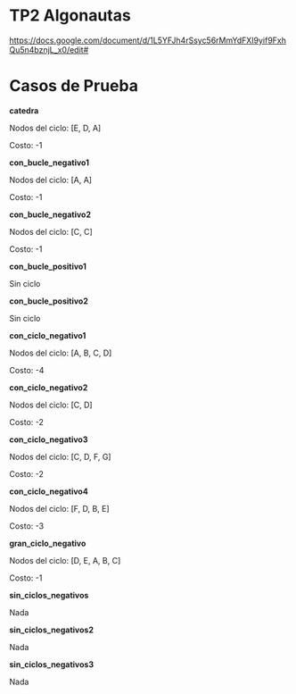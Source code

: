 # TP2 Algonautas

https://docs.google.com/document/d/1L5YFJh4rSsyc56rMmYdFXI9yif9FxhQu5n4bznjL_x0/edit#

# Casos de Prueba

**catedra**

Nodos del ciclo: [E, D, A] 

Costo: -1

**con_bucle_negativo1**

Nodos del ciclo: [A, A] 

Costo: -1

**con_bucle_negativo2**

Nodos del ciclo: [C, C] 

Costo: -1

**con_bucle_positivo1**

Sin ciclo

**con_bucle_positivo2**

Sin ciclo

**con_ciclo_negativo1**

Nodos del ciclo: [A, B, C, D] 

Costo: -4

**con_ciclo_negativo2**

Nodos del ciclo: [C, D] 

Costo: -2

**con_ciclo_negativo3**

Nodos del ciclo: [C, D, F, G] 

Costo: -2

**con_ciclo_negativo4**

Nodos del ciclo: [F, D, B, E] 

Costo: -3

**gran_ciclo_negativo**

Nodos del ciclo: [D, E, A, B, C] 

Costo: -1

**sin_ciclos_negativos**

Nada

**sin_ciclos_negativos2**

Nada

**sin_ciclos_negativos3**

Nada